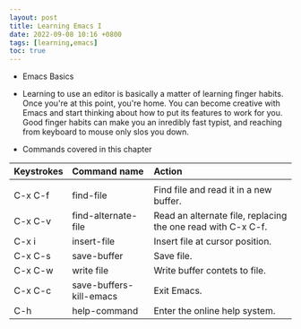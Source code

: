 ```yaml
---
layout: post
title: Learning Emacs I
date: 2022-09-08 10:16 +0800
tags: [learning,emacs]
toc: true
---
```

- Emacs Basics

- Learning to use an editor is basically a matter of learning finger habits. Once you're at this point, you're home. You can become creative with Emacs and start thinking about how to put its features to work for you. Good finger habits can make you an inredibly fast typist, and reaching from keyboard to mouse only slos you down.

- Commands covered in this chapter

|Keystrokes | Command name | Action|
|:---|:---|:---|
||||
|C-x C-f | find-file | Find file and read it in a new buffer. |
|C-x C-v | find-alternate-file | Read an alternate file, replacing the one read with C-x C-f. |
|C-x i | insert-file | Insert file at cursor position. |
|C-x C-s | save-buffer | Save file.|
|C-x C-w | write file | Write buffer contets to file. |
|C-x C-c | save-buffers-kill-emacs | Exit Emacs. |
|C-h | help-command | Enter the online help system. |



